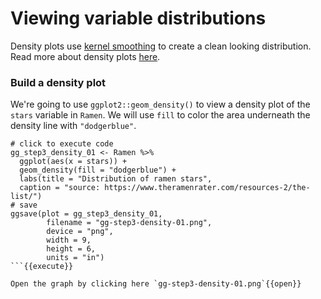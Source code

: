 # Viewing variable distributions 

Density plots use [kernel smoothing](https://ggplot2-book.org/statistical-summaries.html) to create a clean looking distribution. Read more about density plots [here](https://ggplot2.tidyverse.org/reference/geom_density.html).

### Build a density plot

We're going to use `ggplot2::geom_density()` to view a density plot of the `stars` variable in `Ramen`. We will use `fill` to color the area underneath the density line with `"dodgerblue"`.

```
# click to execute code
gg_step3_density_01 <- Ramen %>% 
  ggplot(aes(x = stars)) + 
  geom_density(fill = "dodgerblue") + 
  labs(title = "Distribution of ramen stars", 
  caption = "source: https://www.theramenrater.com/resources-2/the-list/")
# save
ggsave(plot = gg_step3_density_01,
        filename = "gg-step3-density-01.png",
        device = "png",
        width = 9,
        height = 6,
        units = "in")
```{{execute}}

Open the graph by clicking here `gg-step3-density-01.png`{{open}}



